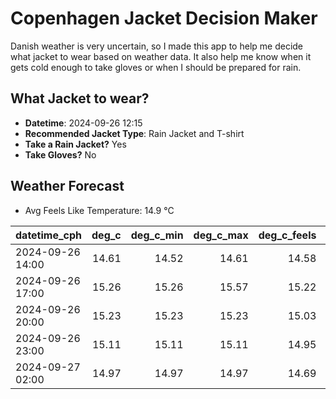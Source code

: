 
# Copenhagen Jacket Decision Maker

Danish weather is very uncertain, so I made this app to help me decide what jacket to wear based on weather data. 
It also help me know when it gets cold enough to take gloves or when I should be prepared for rain.

## What Jacket to wear?

- **Datetime**: 2024-09-26 12:15
- **Recommended Jacket Type**: Rain Jacket and T-shirt
- **Take a Rain Jacket?** Yes
- **Take Gloves?** No

## Weather Forecast
- Avg Feels Like Temperature: 14.9 °C

| datetime_cph     |   deg_c |   deg_c_min |   deg_c_max |   deg_c_feels | weather   | wind   | rain   |
|:-----------------|--------:|------------:|------------:|--------------:|:----------|:-------|:-------|
| 2024-09-26 14:00 |   14.61 |       14.52 |       14.61 |         14.58 | Rain      | High   | Medium |
| 2024-09-26 17:00 |   15.26 |       15.26 |       15.57 |         15.22 | Rain      | High   | Medium |
| 2024-09-26 20:00 |   15.23 |       15.23 |       15.23 |         15.03 | Rain      | High   | Low    |
| 2024-09-26 23:00 |   15.11 |       15.11 |       15.11 |         14.95 | Clouds    | High   | None   |
| 2024-09-27 02:00 |   14.97 |       14.97 |       14.97 |         14.69 | Clouds    | High   | None   |
        